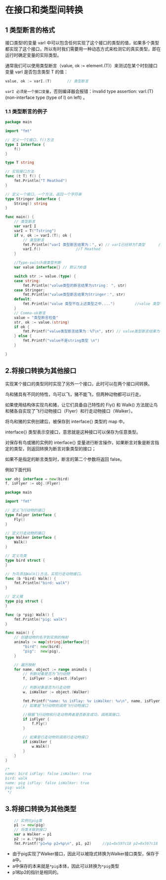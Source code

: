 # 在接口和类型间转换


## 1 类型断言的格式

接口类型I的变量 varI 中可以包含任何实现了这个接口的类型的值，如果多个类型都实现了这个接口，所以有时我们需要用一种动态方式来检测它的真实类型，即在运行时确定变量的实际类型。

通常我们可以使用类型断言（value, ok := element.(T)）来测试在某个时刻接口变量 varI 是否包含类型 T 的值：

```go
value, ok := varI.(T)       // 类型断言
```

`varI 必须是一个接口变量`，否则编译器会报错：invalid type assertion: varI.(T) (non-interface type (type of I) on left) 。


### 1.1 类型断言的例子
```go
package main

import "fmt"

// 定义一个I接口，f()方法
type I interface {
	f()
}

type T string

// 实现接口方法
func (t T) f() {
	fmt.Println("T Meathod")
}

// 定义一个接口，一个方法，返回一个字符串
type Stringer interface {
	String() string
}

func main() {
	// 类型断言
	var varI I
	varI = T("Tstring")
	if v, ok := varI.(T); ok {
		// 类型断言
		fmt.Println("varI 类型断言结果为：", v) // varI已经转为T类型		//varI 类型断言结果为： Tstring
		varI.f()				//T Meathod
	}

	//Type-switch做类型判断
	var value interface{} // 默认为0值

	switch str := value.(type) {
	case string:
		fmt.Println("value类型的断言结果为string： ", str)
	case Stringer:
		fmt.Println("value类型断言结果为Stringer：", str)
	default:
		fmt.Println("value 类型不在上述类型之中....")			//value 类型不在上述类型之中....
	}
	// Comma-ok断言
	value = "类型断言检查"
	str, ok := value.(string)
	if ok {
		fmt.Printf("value类型断言结果为：%T\n", str) // value类型断言结果为：string
	} else {
		fmt.Printf("value不是string类型 \n")
	}

}
```

## 2.将接口转换为其他接口

实现某个接口的类型同时实现了另外一个接口，此时可以在两个接口间转换。

鸟和猪具有不同的特性，鸟可以飞，猪不能飞，但两种动物都可以行走。

如果使用结构体实现鸟和猪，让它们具备自己特性的 Fly() 和 Walk() 方法就让鸟和猪各自实现了飞行动物接口（Flyer）和行走动物接口（Walker）。

将鸟和猪的实例创建后，被保存到 interface{} 类型的 map 中。

interface{} 类型表示空接口，意思就是这种接口可以保存为任意类型。

对保存有鸟或猪的实例的 interface{} 变量进行断言操作，如果断言对象是断言指定的类型，则返回转换为断言对象类型的接口；

如果不是指定的断言类型时，断言的第二个参数将返回 false。


例如下面代码
```go
var obj interface = new(bird)
f, isFlyer := obj.(Flyer)
```

```go
package main

import "fmt"

// 定义飞行动物的接口
type Falyer interface {
	Fly()
}

// 定义行走动物的接口
type Walker interface {
	Walk()
}

// 定义鸟类
type bird struct {
}

// 为鸟添加Walk()方法，实现行走动物接口。
func (b *bird) Walk() {
	fmt.Println("bird: walk")
}

// 定义猪
type pig struct {
}

func (p *pig) Walk() {
	fmt.Println("pig: walk")
}

func main() {
	// 创建动物的名字到实例的映射
	animals := map[string]interface{}{
		"bird": new(bird),
		"pig":  new(pig),
	}

	// 遍历映射
	for name, object := range animals {
		// 判断对象是否为飞行动物
		f, isFlyer := object.(Falyer)

		// 判断对象是否为行走动物
		w, isWalker := object.(Walker)

		fmt.Printf("name: %s isFlay: %v isWalker: %v\n", name, isFlyer, isWalker)
		// 如果是飞行动物则调用飞行动物接口

		//根据飞行动物和行走动物两者是否断言成功，调用其接口。
		if isFlyer {
			f.Fly()
		}

		// 如果是行走动物则调用行走动物接口
		if isWalker {
			w.Walk()
		}
	}
}

/*
name: bird isFlay: false isWalker: true
bird: walk
name: pig isFlay: false isWalker: true
pig: walk
 */
```

## 3.将接口转换为其他类型

```go
	// 实例化pig类
	p1 := new(pig)
	// 将类关联到接口
	var a Walker = p1
	p2 := a.(*pig)
	fmt.Printf("p1=%p p2=%p\n", p1, p2)     //p1=0x597c18 p2=0x597c18
```

- 由于pig实现了Walker接口，因此可以被隐式转换为Walker接口类型，保存于a中。
- a中保存的本来就是`*pig`本体，因此可以转换为`*pig`类型
- p1和p2的指针是相同的。


